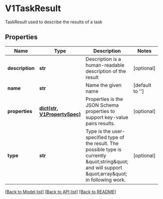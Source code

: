 # V1TaskResult

TaskResult used to describe the results of a task
## Properties
Name | Type | Description | Notes
------------ | ------------- | ------------- | -------------
**description** | **str** | Description is a human-readable description of the result | [optional] 
**name** | **str** | Name the given name | [default to '']
**properties** | [**dict(str, V1PropertySpec)**](V1PropertySpec.md) | Properties is the JSON Schema properties to support key-value pairs results. | [optional] 
**type** | **str** | Type is the user-specified type of the result. The possible type is currently \&quot;string\&quot; and will support \&quot;array\&quot; in following work. | [optional] 

[[Back to Model list]](../README.md#documentation-for-models) [[Back to API list]](../README.md#documentation-for-api-endpoints) [[Back to README]](../README.md)


